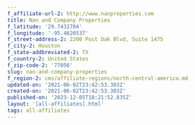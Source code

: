 ```yaml
---
f_affiliate-url-2: http://www.nanproperties.com
title: Nan and Company Properties
f_latitude: '29.7432704'
f_longitude: '-95.4620537'
f_street-address-2: 2200 Post Oak Blvd, Suite 1475­
f_city-2: Houston­
f_state-addbreviated-2: TX­
f_country-2: United States
f_zip-code-2: '77056'
slug: nan-and-company-properties
f_region-2: cms/affiliate-regions/north-central-america.md
updated-on: '2021-06-02T23:42:53.303Z'
created-on: '2021-06-02T23:42:53.303Z'
published-on: '2023-12-05T18:21:52.835Z'
layout: '[all-affiliates].html'
tags: all-affiliates
---
```



